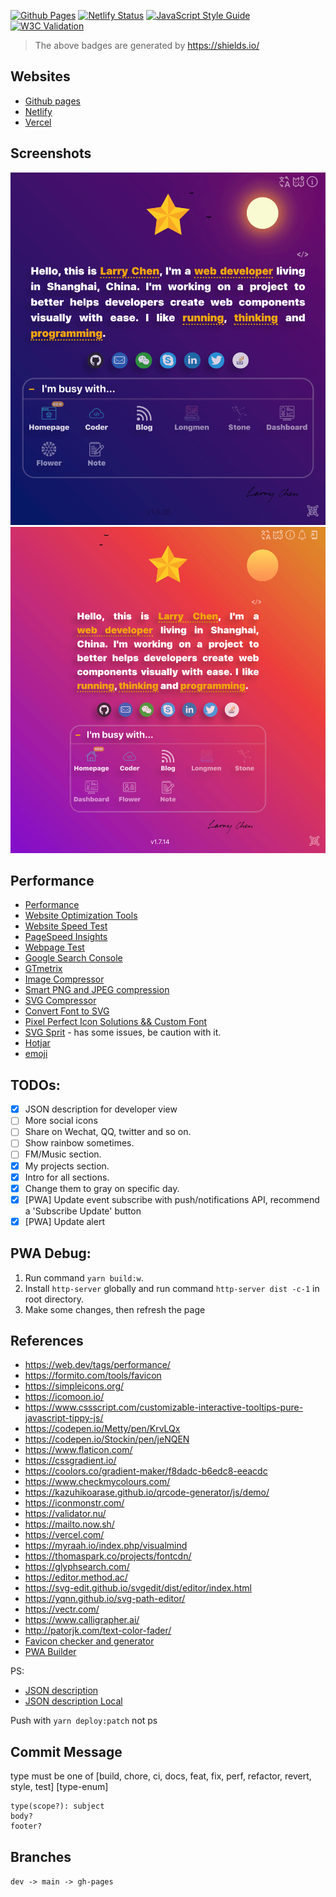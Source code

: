 [![Github Pages](https://github.com/chendachao/chendachao.github.io/workflows/Github%20Pages/badge.svg)](https://chendachao.github.io/)
[![Netlify Status](https://api.netlify.com/api/v1/badges/f65e2795-31ad-40c3-98bc-cd11159b00d2/deploy-status)](https://app.netlify.com/sites/chendachao/deploys)
[![JavaScript Style Guide](https://img.shields.io/badge/code_style-standard-brightgreen.svg)](https://standardjs.com)
[![W3C Validation](https://img.shields.io/w3c-validation/html?targetUrl=https%3A%2F%2Fchendachao.github.io%2F)](https://validator.nu/?doc=https%3A%2F%2Fchendachao.github.io%2F)

> The above badges are generated by https://shields.io/

## Websites
- [Github pages](https://chendachao.github.io/)
- [Netlify](https://chendachao.netlify.app/)
- [Vercel](https://chendachao-github-io.chendachao.vercel.app/)

## Screenshots
![site](src/assets/images/screenshots/screenshot1.png "my site with dark theme")
![site](src/assets/images/screenshots/screenshot2.png "my site with light theme")

## Performance
- [Performance](https://developers.google.com/web/fundamentals/performance/why-performance-matters)
- [Website Optimization Tools](https://www.crazyegg.com/blog/website-optimization-tools/)
- [Website Speed Test](https://webspeedtest.cloudinary.com/)
- [PageSpeed Insights](https://developers.google.com/speed/pagespeed/insights/)
- [Webpage Test](https://www.webpagetest.org/)
- [Google Search Console](https://search.google.com/search-console)
- [GTmetrix](https://gtmetrix.com)
- [Image Compressor](https://imagecompressor.com/)
- [Smart PNG and JPEG compression](https://tinypng.com/)
- [SVG Compressor](https://jakearchibald.github.io/svgomg/)
- [Convert Font to SVG](https://onlinefontconverter.com/)
- [Pixel Perfect Icon Solutions && Custom Font](https://icomoon.io/)
- [SVG Sprit](https://svgsprit.es/) - has some issues, be caution with it.
- [Hotjar](https://insights.hotjar.com/sites/1939682/dashboard)
- [emoji](http://xahlee.info/comp/unicode_arrows.html)

## TODOs:
- [x] JSON description for developer view
- [ ] More social icons
- [ ] Share on Wechat, QQ, twitter and so on.
- [ ] Show rainbow sometimes.
- [ ] FM/Music section.
- [x] My projects section.
- [x] Intro for all sections.
- [x] Change them to gray on specific day.
- [x] [PWA] Update event subscribe with push/notifications API, recommend a 'Subscribe Update' button
- [x] [PWA] Update alert

## PWA Debug:
1. Run command `yarn build:w`.
2. Install `http-server` globally and run command `http-server dist -c-1` in root directory.
3. Make some changes, then refresh the page

## References
- https://web.dev/tags/performance/
- https://formito.com/tools/favicon
- https://simpleicons.org/
- https://icomoon.io/
- https://www.cssscript.com/customizable-interactive-tooltips-pure-javascript-tippy-js/
- https://codepen.io/Metty/pen/KrvLQx
- https://codepen.io/Stockin/pen/jeNQEN
- https://www.flaticon.com/
- https://cssgradient.io/
- https://coolors.co/gradient-maker/f8dadc-b6edc8-eeacdc
- https://www.checkmycolours.com/
- https://kazuhikoarase.github.io/qrcode-generator/js/demo/
- https://iconmonstr.com/
- https://validator.nu/
- https://mailto.now.sh/
- https://vercel.com/
- https://myraah.io/index.php/visualmind
- https://thomaspark.co/projects/fontcdn/
- https://glyphsearch.com/
- https://editor.method.ac/
- https://svg-edit.github.io/svgedit/dist/editor/index.html
- https://yqnn.github.io/svg-path-editor/
- https://vectr.com/
- https://www.calligrapher.ai/
- http://patorjk.com/text-color-fader/
- [Favicon checker and generator](https://realfavicongenerator.net/)
- [PWA Builder](https://www.pwabuilder.com/)


PS:
  - [JSON description](https://chendachao.github.io/assets/data/en/chendachao.json)
  - [JSON description Local](http://localhost:8088/assets/data/en/chendachao.json)

Push with `yarn deploy:patch` not ps

## Commit Message
type must be one of [build, chore, ci, docs, feat, fix, perf, refactor, revert, style, test] [type-enum]
```
type(scope?): subject
body?
footer?
```

## Branches
`dev -> main -> gh-pages`
